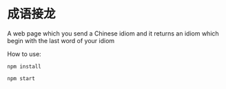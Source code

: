 # 成语接龙
A web page which you send a Chinese idiom and it returns an idiom which begin with the last word of your idiom

How to use:

`npm install`

`npm start`
